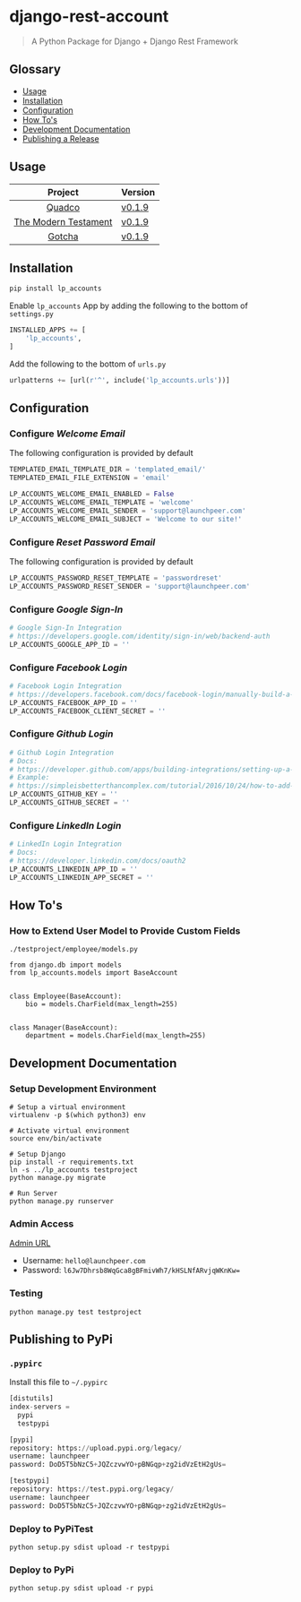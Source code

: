 # django-rest-account
> A Python Package for Django + Django Rest Framework

## Glossary  
  - [Usage](#usage)
  - [Installation](#installation)
  - [Configuration](#configuration)
  - [How To's](#how-tos)
  - [Development Documentation](#development-documentation)
  - [Publishing a Release](#publishing-to-pypi)

## Usage
| **Project** | **Version**|
| :--------:  | ---------- |
|[Quadco](https://github.com/Launchpeer/quadco-backend)|[v0.1.9](https://github.com/Launchpeer/django-rest-account/releases/tag/v0.1.9)|
|[The Modern Testament](https://github.com/Launchpeer/the-modern-testament-backend)|[v0.1.9](https://github.com/Launchpeer/django-rest-account/releases/tag/v0.1.9)|
|[Gotcha](https://github.com/Launchpeer/gotcha-backend)|[v0.1.9](https://github.com/Launchpeer/django-rest-account/releases/tag/v0.1.9)|


## Installation
```bash
pip install lp_accounts
```

Enable `lp_accounts` App by adding the following to the bottom of `settings.py`
```python
INSTALLED_APPS += [
    'lp_accounts',
]
```

Add the following to the bottom of `urls.py`
```python
urlpatterns += [url(r'^', include('lp_accounts.urls'))]
```

## Configuration
### Configure _Welcome Email_
The following configuration is provided by default
```python
TEMPLATED_EMAIL_TEMPLATE_DIR = 'templated_email/'
TEMPLATED_EMAIL_FILE_EXTENSION = 'email'

LP_ACCOUNTS_WELCOME_EMAIL_ENABLED = False
LP_ACCOUNTS_WELCOME_EMAIL_TEMPLATE = 'welcome'
LP_ACCOUNTS_WELCOME_EMAIL_SENDER = 'support@launchpeer.com'
LP_ACCOUNTS_WELCOME_EMAIL_SUBJECT = 'Welcome to our site!'
```
### Configure _Reset Password Email_
The following configuration is provided by default
```python
LP_ACCOUNTS_PASSWORD_RESET_TEMPLATE = 'passwordreset'
LP_ACCOUNTS_PASSWORD_RESET_SENDER = 'support@launchpeer.com'
```

### Configure _Google Sign-In_
```python
# Google Sign-In Integration
# https://developers.google.com/identity/sign-in/web/backend-auth
LP_ACCOUNTS_GOOGLE_APP_ID = ''
```

### Configure _Facebook Login_
```python
# Facebook Login Integration
# https://developers.facebook.com/docs/facebook-login/manually-build-a-login-flow#checktoken
LP_ACCOUNTS_FACEBOOK_APP_ID = ''
LP_ACCOUNTS_FACEBOOK_CLIENT_SECRET = ''
```

### Configure _Github Login_
```python
# Github Login Integration
# Docs:
# https://developer.github.com/apps/building-integrations/setting-up-a-new-integration/about-integrations/
# Example:
# https://simpleisbetterthancomplex.com/tutorial/2016/10/24/how-to-add-social-login-to-django.html
LP_ACCOUNTS_GITHUB_KEY = ''
LP_ACCOUNTS_GITHUB_SECRET = ''
```

### Configure _LinkedIn Login_
```python
# LinkedIn Login Integration
# Docs:
# https://developer.linkedin.com/docs/oauth2
LP_ACCOUNTS_LINKEDIN_APP_ID = ''
LP_ACCOUNTS_LINKEDIN_APP_SECRET = ''
```

## How To's
### How to Extend User Model to Provide Custom Fields
`./testproject/employee/models.py`
```
from django.db import models
from lp_accounts.models import BaseAccount


class Employee(BaseAccount):
    bio = models.CharField(max_length=255)


class Manager(BaseAccount):
    department = models.CharField(max_length=255)
```

## Development Documentation
### Setup Development Environment
```
# Setup a virtual environment
virtualenv -p $(which python3) env

# Activate virtual environment
source env/bin/activate

# Setup Django
pip install -r requirements.txt
ln -s ../lp_accounts testproject
python manage.py migrate

# Run Server
python manage.py runserver
```

### Admin Access
[Admin URL](http://127.0.0.1:8000/admin)
  - Username: `hello@launchpeer.com`
  - Password: `l6Jw7Dhrsb8WqGca8gBFmivWh7/kHSLNfARvjqWKnKw=`


### Testing
```
python manage.py test testproject
```

## Publishing to PyPi
### `.pypirc`
Install this file to `~/.pypirc`
```python
[distutils]
index-servers =
  pypi
  testpypi

[pypi]
repository: https://upload.pypi.org/legacy/
username: launchpeer
password: DoD5T5bNzC5+JQZczvwYO+pBNGqp+zg2idVzEtH2gUs=

[testpypi]
repository: https://test.pypi.org/legacy/
username: launchpeer
password: DoD5T5bNzC5+JQZczvwYO+pBNGqp+zg2idVzEtH2gUs=
```

### Deploy to PyPiTest
```
python setup.py sdist upload -r testpypi
```

### Deploy to PyPi
```
python setup.py sdist upload -r pypi
```
